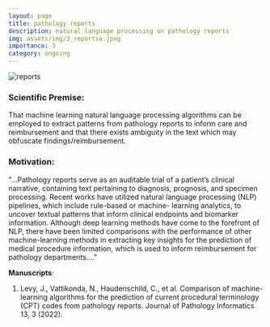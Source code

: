 ```yaml
---
layout: page
title: pathology reports
description: natural language processing on pathology reports
img: assets/img/3_reportsa.jpeg
importance: 3
category: ongoing
---
```


![reports](/levylab/assets/img/3_reportsb.jpeg)

### Scientific Premise:
That machine learning natural language processing algorithms can be employed to extract patterns from pathology reports to inform care and reimbursement and that there exists ambiguity in the text which may obfuscate findings/reimbursement.

### Motivation:
"...Pathology reports serve as an auditable trial of a patient’s clinical narrative, containing text pertaining to diagnosis, prognosis, and specimen processing. Recent works have utilized natural language processing (NLP) pipelines, which include rule-based or machine- learning analytics, to uncover textual patterns that inform clinical endpoints and biomarker information. Although deep learning methods have come to the forefront of NLP, there have been limited comparisons with the performance of other machine-learning methods in extracting key insights for the prediction of medical procedure information, which is used to inform reimbursement for pathology departments...."

**Manuscripts**:
1. Levy, J., Vattikonda, N., Haudenschild, C., et al. Comparison of machine-learning algorithms for the prediction of current procedural terminology (CPT) codes from pathology reports. Journal of Pathology Informatics 13, 3 (2022).
